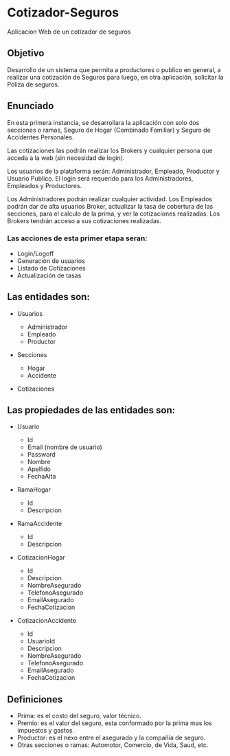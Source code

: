 # **Cotizador-Seguros**
Aplicacion Web de un cotizador de seguros


## **Objetivo**
Desarrollo de un sistema que permita a productores o publico en general, a realizar una cotización de Seguros para luego, en otra aplicación, solicitar la Póliza de seguros.

## **Enunciado**
En esta primera instancia, se desarrollara la aplicación con solo dos secciones o ramas, Seguro de Hogar (Combinado Familiar) y Seguro de Accidentes Personales.

Las cotizaciones las podrán realizar los Brokers y cualquier persona que acceda a la web (sin necesidad de login).

Los usuarios de la plataforma serán: Administrador, Empleado, Productor y Usuario Publico.
El login será requerido para los Administradores, Empleados y Productores. 

Los Administradores podrán realizar cualquier actividad.
Los Empleados podrán dar de alta usuarios Broker, actualizar la tasa de cobertura de las secciones, para el calculo de la prima, y ver la cotizaciones realizadas.
Los Brokers tendrán acceso a sus cotizaciones realizadas.

### **Las acciones de esta primer etapa seran:**
- Login/Logoff
- Generación de usuarios
- Listado de Cotizaciones
- Actualización de tasas

## **Las entidades son:**

- Usuarios
	- Administrador
	- Empleado
	- Productor

- Secciones
	- Hogar
	- Accidente

- Cotizaciones


## **Las propiedades de las entidades son:**

- Usuario
	- Id
	- Email (nombre de usuario)
	- Password
	- Nombre
	- Apellido
	- FechaAlta

- RamaHogar
	- Id
	- Descripcion
	
- RamaAccidente
	- Id
	- Descripcion

- CotizacionHogar
	- Id
	- Descripcion
	- NombreAsegurado
	- TelefonoAsegurado
	- EmailAsegurado
	- FechaCotizacion
	
- CotizacionAccidente
	- Id
	- UsuarioId
	- Descripcion
	- NombreAsegurado
	- TelefonoAsegurado
	- EmailAsegurado
	- FechaCotizacion

## **Definiciones**

- Prima: es el costo del seguro, valor técnico.
- Premio: es el valor del seguro, esta conformado por la prima mas los impuestos y gastos.
- Productor: es el nexo entre el asegurado y la compañía de seguro.
- Otras secciones o ramas: Automotor, Comercio, de Vida, Saud, etc.
